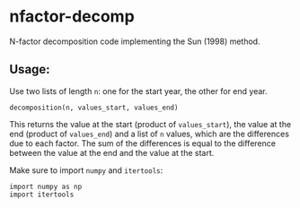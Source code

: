 # nfactor-decomp
N-factor decomposition code implementing the Sun (1998) method.

## Usage:
Use two lists of length `n`: one for the start year, the other for end year.

```
decomposition(n, values_start, values_end)
```

This returns the value at the start (product of `values_start`), the value at the end (product of `values_end`) and a list of `n` values, which are the differences due to each factor. The sum of the differences is equal to the difference between the value at the end and the value at the start.

Make sure to import `numpy` and `itertools`:
```
import numpy as np
import itertools
```
